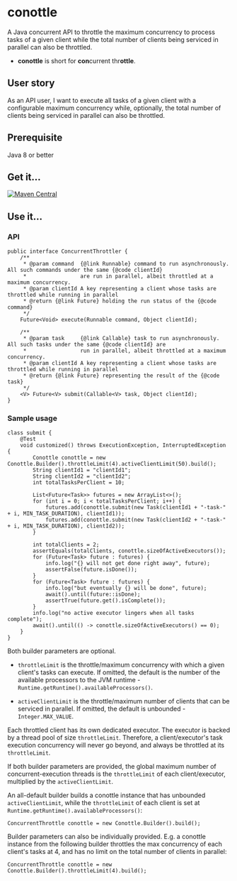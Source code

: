 # conottle

A Java concurrent API to throttle the maximum concurrency to process tasks of a given client while the total number of
clients being serviced in parallel can also be throttled.

- **conottle** is short for **con**current thr**ottle**.

## User story

As an API user, I want to execute all tasks of a given client with a configurable maximum concurrency while, optionally,
the total number of clients being serviced in parallel can also be throttled.

## Prerequisite

Java 8 or better

## Get it...

[![Maven Central](https://img.shields.io/maven-central/v/io.github.q3769/conottle.svg?label=Maven%20Central)](https://search.maven.org/search?q=g:%22io.github.q3769%22%20AND%20a:%22conottle%22)

## Use it...

### API

```aidl
public interface ConcurrentThrottler {
    /**
     * @param command  {@link Runnable} command to run asynchronously. All such commands under the same {@code clientId}
     *                 are run in parallel, albeit throttled at a maximum concurrency.
     * @param clientId A key representing a client whose tasks are throttled while running in parallel
     * @return {@link Future} holding the run status of the {@code command}
     */
    Future<Void> execute(Runnable command, Object clientId);

    /**
     * @param task     {@link Callable} task to run asynchronously. All such tasks under the same {@code clientId} are
     *                 run in parallel, albeit throttled at a maximum concurrency.
     * @param clientId A key representing a client whose tasks are throttled while running in parallel
     * @return {@link Future} representing the result of the {@code task}
     */
    <V> Future<V> submit(Callable<V> task, Object clientId);
}
```

### Sample usage

```aidl
class submit {
    @Test
    void customized() throws ExecutionException, InterruptedException {
        Conottle conottle = new Conottle.Builder().throttleLimit(4).activeClientLimit(50).build();
        String clientId1 = "clientId1";
        String clientId2 = "clientId2";
        int totalTasksPerClient = 10;

        List<Future<Task>> futures = new ArrayList<>();
        for (int i = 0; i < totalTasksPerClient; i++) {
            futures.add(conottle.submit(new Task(clientId1 + "-task-" + i, MIN_TASK_DURATION), clientId1));
            futures.add(conottle.submit(new Task(clientId2 + "-task-" + i, MIN_TASK_DURATION), clientId2));
        }

        int totalClients = 2;
        assertEquals(totalClients, conottle.sizeOfActiveExecutors());
        for (Future<Task> future : futures) {
            info.log("{} will not get done right away", future);
            assertFalse(future.isDone());
        }
        for (Future<Task> future : futures) {
            info.log("but eventually {} will be done", future);
            await().until(future::isDone);
            assertTrue(future.get().isComplete());
        }
        info.log("no active executor lingers when all tasks complete");
        await().until(() -> conottle.sizeOfActiveExecutors() == 0);
    }
}
```

Both builder parameters are optional.

- `throttleLimit` is the throttle/maximum concurrency with which a given client's tasks can execute. If omitted, the
  default is the number of the available processors to the JVM runtime - `Runtime.getRuntime().availableProcessors()`.

- `activeClientLimit` is the throttle/maximum number of clients that can be serviced in parallel. If omitted, the
  default is unbounded - `Integer.MAX_VALUE`.

Each throttled client has its own dedicated executor. The executor is backed by a thread pool of size `throttleLimit`.
Therefore, a client/executor's task execution concurrency will never go beyond, and always be throttled at
its `throttleLimit`.

If both builder parameters are provided, the global maximum number of concurrent-execution threads is
the `throttleLimit` of each client/executor, multiplied by the `activeClientLimit`.

An all-default builder builds a conottle instance that has unbounded `activeClientLimit`, while the `throttleLimit` of
each client is set at `Runtime.getRuntime().availableProcessors()`:

```aidl
ConcurrentThrottle conottle = new Conottle.Builder().build();
```

Builder parameters can also be individually provided. E.g. a conottle instance from the following builder throttles the
max concurrency of each client's tasks at 4, and has no limit on the total number of clients in parallel:

```aidl
ConcurrentThrottle conottle = new Conottle.Builder().throttleLimit(4).build();
```
